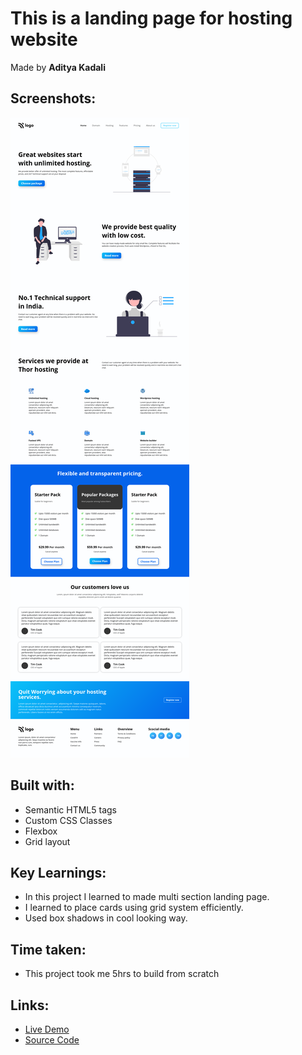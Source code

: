# This is a landing page for hosting website

Made by **Aditya Kadali**

## Screenshots:

![Desktop view](./screenshots/Desktop.png)

## Built with:

- Semantic HTML5 tags
- Custom CSS Classes
- Flexbox
- Grid layout

## Key Learnings:

- In this project I learned to made multi section landing page.
- I learned to place cards using grid system efficiently.
- Used box shadows in cool looking way.

## Time taken:

- This project took me 5hrs to build from scratch

## Links:

- [Live Demo](https://hosting-homepage.netlify.app/)
- [Source Code](https://github.com/Adityakadali/Hosting-landingpage)

